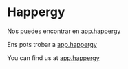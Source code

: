 # Happergy

Nos puedes encontrar en [app.happergy](http://app.happergy.es)

Ens pots trobar a [app.happergy](http://app.happergy.es)

You can find us at [app.happergy](http://app.happergy.es)
